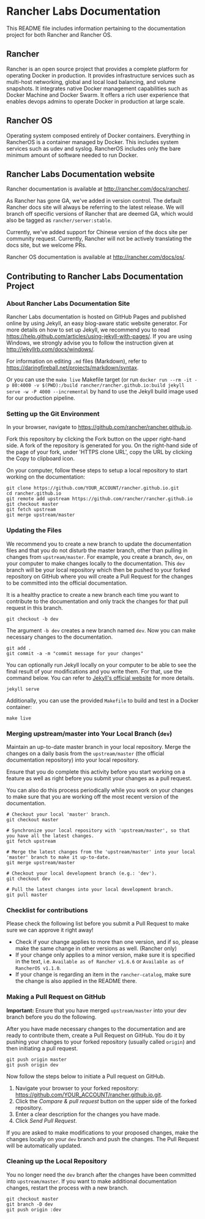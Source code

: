 # Rancher Labs Documentation

This README file includes information pertaining to the documentation project for both Rancher and Rancher OS.

## Rancher

Rancher is an open source project that provides a complete platform for operating Docker in production. It provides infrastructure services such as multi-host networking, global and local load balancing, and volume snapshots. It integrates native Docker management capabilities such as Docker Machine and Docker Swarm. It offers a rich user experience that enables devops admins to operate Docker in production at large scale.

## Rancher OS

Operating system composed entirely of Docker containers. Everything in RancherOS is a container managed by Docker. This includes system services such as udev and syslog. RancherOS includes only the bare minimum amount of software needed to run Docker.

## Rancher Labs Documentation website

Rancher documentation is available at <http://rancher.com/docs/rancher/>.

As Rancher has gone GA, we've added in version control. The default Rancher docs site will always be referring to the latest release. We will branch off specific versions of Rancher that are deemed GA, which would also be tagged as `rancher/server:stable`.

Currently, we've added support for Chinese version of the docs site per community request. Currently, Rancher will not be actively translating the docs site, but we welcome PRs.

Rancher OS documentation is available at <http://rancher.com/docs/os/>.

## Contributing to Rancher Labs Documentation Project

### About Rancher Labs Documentation Site

Rancher Labs documentation is hosted on GitHub Pages and published online by using Jekyll, an easy blog-aware static website generator. For more details on how to set up Jekyll, we recommend you to read <https://help.github.com/articles/using-jekyll-with-pages/>. If you are using Windows, we strongly advise you to follow the instruction given at <http://jekyllrb.com/docs/windows/>.

For information on editing `.md` files (Markdown), refer to <https://daringfireball.net/projects/markdown/syntax>.

Or you can use the `make live` Makefile target (or run `docker run --rm -it -p 80:4000 -v $(PWD):/build rancher/rancher.github.io:build jekyll serve -w -P 4000 --incremental` by hand to use the Jekyll build image used for our production pipeline.

### Setting up the Git Environment

In your browser, navigate to <https://github.com/rancher/rancher.github.io>.

Fork this repository by clicking the Fork button on the upper right-hand side. A fork of the repository is generated for you. On the right-hand side of the page of your fork, under 'HTTPS clone URL', copy the URL by clicking the Copy to clipboard icon.

On your computer, follow these steps to setup a local repository to start working on the documentation:

```shell
git clone https://github.com/YOUR_ACCOUNT/rancher.github.io.git
cd rancher.github.io
git remote add upstream https://github.com/rancher/rancher.github.io
git checkout master
git fetch upstream
git merge upstream/master
```

### Updating the Files

We recommend you to create a new branch to update the documentation files and that you do not disturb the master branch, other than pulling in changes from `upstream/master`.
For example, you create a branch, `dev`, on your computer to make changes locally to the documentation. This `dev` branch will be your local repository which then be pushed to your forked repository on GitHub where you will create a Pull Request for the changes to be committed into the official documentation.

It is a healthy practice to create a new branch each time you want to contribute to the documentation and only track the changes for that pull request in this branch.

```shell
git checkout -b dev
```

The argument `-b dev` creates a new branch named `dev`. Now you can make necessary changes to the documentation.

```shell
git add .
git commit -a -m "commit message for your changes"
```

You can optionally run Jekyll locally on your computer to be able to see the final result of your modifications and you write them. For that, use the command below. You can refer to [Jekyll's official website](https://jekyllrb.com/) for more details.

```shell
jekyll serve
```

Additionally, you can use the provided `Makefile` to build and test in a Docker container:

```shell
make live
```

### Merging upstream/master into Your Local Branch (`dev`)

Maintain an up-to-date master branch in your local repository. Merge the changes on a daily basis from the `upstream/master` (the official documentation repository) into your local repository.

Ensure that you do complete this activity before you start working on a feature as well as right before you submit your changes as a pull request.

You can also do this process periodically while you work on your changes to make sure that you are working off the most recent version of the documentation.

```shell
# Checkout your local 'master' branch.
git checkout master

# Synchronize your local repository with 'upstream/master', so that you have all the latest changes.
git fetch upstream

# Merge the latest changes from the 'upstream/master' into your local 'master' branch to make it up-to-date.
git merge upstream/master

# Checkout your local development branch (e.g.: 'dev').
git checkout dev

# Pull the latest changes into your local development branch.
git pull master
```

### Checklist for contributions

Please check the following list before you submit a Pull Request to make sure we can approve it right away!

* Check if your change applies to more than one version, and if so, please make the same change in other versions as well. (Rancher only)
* If your change only applies to a minor version, make sure it is specified in the text, i.e. `Available as of Rancher v1.6.6` or `Available as of RancherOS v1.1.0`.
* If your change is regarding an item in the `rancher-catalog`, make sure the change is also applied in the README there.

### Making a Pull Request on GitHub

**Important:** Ensure that you have merged `upstream/master` into your dev branch before you do the following.

After you have made necessary changes to the documentation and are ready to contribute them, create a Pull Request on GitHub. You do it by pushing your changes to your forked repository (usually called `origin`) and then initiating a pull request.

```
git push origin master
git push origin dev
```

Now follow the steps below to initiate a Pull request on GitHub.

1.  Navigate your browser to your forked repository: <https://github.com/YOUR_ACCOUNT/rancher.github.io.git>.
1.  Click the *Compare & pull request* button on the upper side of the forked repository.
1.  Enter a clear description for the changes you have made.
1.  Click *Send Pull Request*.

If you are asked to make modifications to your proposed changes, make the changes locally on your `dev` branch and push the changes. The Pull Request will be automatically updated.

### Cleaning up the Local Repository

You no longer need the `dev` branch after the changes have been committed into `upstream/master`. If you want to make additional documentation changes, restart the process with a new branch.

```
git checkout master
git branch -D dev
git push origin :dev
```
